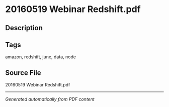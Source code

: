 # 20160519 Webinar Redshift.pdf

## Description

## Tags
amazon, redshift, june, data, node

## Source File
20160519 Webinar Redshift.pdf

---
*Generated automatically from PDF content*
